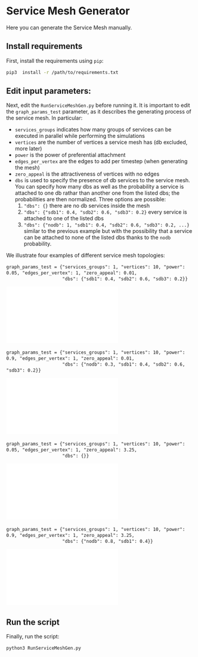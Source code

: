 # Service Mesh Generator
Here you can generate the Service Mesh manually.

## Install requirements
First, install the requirements using ``pip``:

```zsh
pip3  install -r /path/to/requirements.txt
```

## Edit input parameters:
Next, edit the ``RunServiceMeshGen.py`` before running it.
It is important to edit the `graph_params_test` parameter, as it describes the generating process of the service mesh.
In particular:

* `services_groups` indicates how many groups of services can be executed in parallel while performing the simulations 
* `vertices` are the number of vertices a service mesh has (db excluded, more later)
* `power` is the power of preferential attachment
* `edges_per_vertex` are the edges to add per timestep (when generating the mesh)
* `zero_appeal` is the attractiveness of vertices with no edges
* `dbs` is used to specify the presence of db services to the service mesh. You can specify how many dbs as well as the probability a service is attached to one db rathar than another one from the listed dbs; the probabilities are then normalized. Three options are possible:
    1. `"dbs": {}` there are no db services inside the mesh 
    1. `"dbs": {"sdb1": 0.4, "sdb2": 0.6, "sdb3": 0.2}` every service is attached to one of the listed dbs
    1. `"dbs": {"nodb": 1, "sdb1": 0.4, "sdb2": 0.6, "sdb3": 0.2, ...}` similar to the previous example but with the possibility that a service can be attached to none of the listed dbs thanks to the `nodb` probability.
  
We illustrate four examples of different service mesh topologies:
```
graph_params_test = {"services_groups": 1, "vertices": 10, "power": 0.05, "edges_per_vertex": 1, "zero_appeal": 0.01,
                     "dbs": {"sdb1": 0.4, "sdb2": 0.6, "sdb3": 0.2}}
```

![1](../Docs/service_mesh_example_1.pdf)

```
graph_params_test = {"services_groups": 1, "vertices": 10, "power": 0.9, "edges_per_vertex": 1, "zero_appeal": 0.01,
                     "dbs": {"nodb": 0.3, "sdb1": 0.4, "sdb2": 0.6, "sdb3": 0.2}}
```

![2](../Docs/service_mesh_example_2.pdf)

```
graph_params_test = {"services_groups": 1, "vertices": 10, "power": 0.05, "edges_per_vertex": 1, "zero_appeal": 3.25,
                     "dbs": {}}
```

![3](../Docs/service_mesh_example_3.pdf)

```
graph_params_test = {"services_groups": 1, "vertices": 10, "power": 0.9, "edges_per_vertex": 1, "zero_appeal": 3.25,
                     "dbs": {"nodb": 0.8, "sdb1": 0.4}}
```

![4](../Docs/service_mesh_example_4.pdf)

## Run the script
Finally, run the script:

```
python3 RunServiceMeshGen.py
```